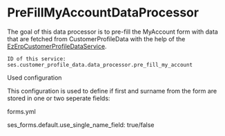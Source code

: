 # PreFillMyAccountDataProcessor

The goal of this data processor is to pre-fill the MyAccount form with data that are fetched from CustomerProfileData with the help of the [EzErpCustomerProfileDataService](Customer-profile-data-services_23560906.html).

``` 
ID of this service:
ses.customer_profile_data.data_processor.pre_fill_my_account
```

Used configuration

This configuration is used to define if first and surname from the form are stored in one or two seperate fields:

forms.yml

ses_forms.default.use_single_name_field: true/false
